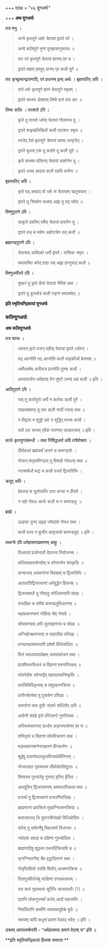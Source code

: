 +++
title = "०६ युगधर्माः"

+++
**अथ युगधर्माः**

तत्र मनुः ।

> अन्ये कृतयुगे धर्माः त्रेतायां द्वापरे परे ।

> अन्ये कलियुगे नॄणां युगह्रासानुरूपतः ॥

> तपः परं कृतयुगे त्रेतायां ज्ञानम् एव च ।

> द्वापरे यज्ञम् एवाहुर् दानम् एव कलौ युगे ॥

तपः कृच्छ्रचान्द्रायणादि, परं प्रधानम् इत्य् अर्थः । बृहस्पतिर् अपि ।

> तपो धर्मः कृतयुगे ज्ञानं त्रेतायुगे स्मृतम् ।

> द्वापरे चाध्वरः प्रोक्तस् तिष्ये दानं दया दमः ॥

तिष्यः कलिः । पराशरो ऽपि ।

> कृते तु मानवो धर्मस् त्रेतायां गौतमस्य तु ।

> द्वापरे शङ्खलिखितौ कलौ पाराशरः स्मृतः ॥

> त्यजेद् देशं कृतयुगे त्रेतायां ग्रामम् उत्सृजेत् ।

> द्वापरे कुलम् एकं तु कर्तारं तु कलौ युते ॥

> कृते संभाष्य पतितस् त्रेतायां स्पर्शनेन तु ।

> द्वापरे धनम् आदाय कलौ पतति कर्मणा ॥

बृहस्पतिर् अपि ।

> कृते यद् अब्दाद् यो धर्मः स त्रेतायाम् ऋतुत्रयात् ।

> द्वापरे तु त्रिपक्षेण कलाव् अह्ना तु तद् भवेत् ॥

विष्णुपुराणे ऽपि ।

> यत्कृते दशभिर् वर्षैस् त्रेतायां हायनेन तु ।

> द्वापरे तच् च मसेन अहोरात्रेण तत् कलौ ॥

ब्रह्माण्डपुराणे ऽपि ।

> त्रेतायाम् आब्दिको धर्मो द्वापरे। मासिकः स्मृतः ।

> यथाशक्ति चरेत् प्राज्ञः तम् अह्ना प्राप्नुयात् कलौ ॥

विष्णुधर्मोत्तरे ऽपि ।

> पुष्करं तु कृते सेव्यं त्रेयायां नैमिशं तथा ।

> द्वापरे तु कुरुक्षेत्रं कलौ गङ्गां समाश्रयेत् ॥ 

**इति स्मृतिचन्द्रिकायां युगधर्माः**

###  कलियुगधर्माः
**अथ कलियुगधर्माः**

तत्र व्यासः ।

> ध्यायन् कृते यजन् यज्ञैस् त्रेतायां द्वापरे ऽर्चयन् ।

> यद् आप्नोति तद् आप्नोति कलौ सङ्कीर्त्य केशवम् ॥

> धर्मोत्कर्षम् अतीवात्र प्राप्नोति पुरुषः कलौ ।

> अल्पायासेन धर्मज्ञास् तेन तुष्टो ऽस्म्य् अहं कलौ ॥ इति ।

आदिपुराणे ऽपि ।

> यस् तु कार्तयुगो धर्मो न कर्तव्यः कलौ युगे ।

> पपप्रसक्तास् तु यतः कलौ नार्यो नरास् तथा ॥

> न विद्वत्ता न शुद्धो ऽर्थः न शुद्धिर् मनसः कलौ ।

> यतो ऽतः सत्यम् एवैकं नराणाम् उपकारकम् ॥ इति ।

कार्तः कृतयुगसंबन्धी । तथा निषिद्धधर्मा अपि तत्रैवोक्ताः ।

> दीर्घकालं ब्रह्मचर्यं धारणं च कमण्डलोः ।

> गोत्रान् मातृसपिण्डात् तु विवाहो गोवधस् तथा ॥

> नराश्वमेधौ मद्यं च कलौ वर्ज्या द्विजातिभिः । 

क्रतुर् अपि ।

> देवराच् च सुतोत्पत्तिः दत्ता कन्या न दीयते ।

> न यज्ञे गोवधः कार्यः कलौ च न कमण्डलुः ॥

ब्राह्मे ।

> ऊढायाः पुनर् उद्वाहं ज्येष्ठांशं गोवधं तथा ।

> कलौ पञ्च न कुर्वीत भ्रातृजायां कमण्डलुम् ॥ इति ।

तथान्ये ऽपि धर्मज्ञसमयप्रमाणम् आहुः ।

> विधवायां प्रजोत्पत्तौ देवरस्य नियोजनम् ।

> बालिकाक्षतयोन्योश् च वरेणान्येन संस्कृतिः ॥

> कन्यानाम् असवर्णानां विवाहश् च द्विजातिभिः ।

> आततायिद्विजाग्र्याणां धर्मयुद्धेन हिंसनम् ॥

> द्विजस्याब्धौ तु नौयातुः शोधितस्यापि संग्रहः ।

> सत्रदीक्षा च सर्वेषां कमण्डलुविधारणम् ॥

> महाप्रथानगमनं गोहिंसा चैव् गोसवे ।

> सौत्रामण्याम् अपि सुराग्रहणस्य च संग्रहः ॥

> अग्निहोत्रहवण्याश् च सहालीढा परिग्रहः ।

> वानप्रस्थाश्रमस्यापि प्रवेशो विधिचोदितः ॥

> वित्तं स्वाध्यायसपेक्षम् अघसंकोचनं तथा ।

> प्रायश्चित्तविधानं च विप्राणां मरणान्तिकम् ॥

> संसर्गदोषः स्तेनाद्यैर् महापातकनिष्कृतिः ।

> वरातिथिपितृभ्यश् च पशूपहरणक्रिया ॥

> दत्तौरसेतरेषां तु पुत्रत्वेन परिग्रहः ।

> सवर्णानां तथा दुष्टैः संसर्गः शोधितैर् अपि ॥

> अयोनौ संग्रहे वृत्ते परित्यागो गुरुस्त्रियाः ।

> अस्थिसंचयनाद् ऊर्ध्वम् अङ्गस्पर्सनम् एव च ॥

> शमितृत्वं च विप्राणां सोमविक्रयणं तथा ।

> षड्भक्तानशनेनान्नहरणं हीनकर्मणः ॥

> शूद्रेषु दासगोपालकुलमित्रार्थसीरिणाम् ।

> भोज्यान्नता गृहस्थस्य तीर्थसेवातिदूरतः ॥

> शिष्यस्य गुरुदारेषु गुरुवद् वृत्तिर् ईरिता ।

> आपद्वृत्तिर् द्विजाग्र्याणाम् अश्वस्तनिकता तथा ॥

> प्रजार्थं तु द्विजाग्र्याणां प्रजारणिपरिग्रहः ।

> ब्राह्मणानां प्रवासित्वं मुखाग्निधमनक्रिया ॥

> बलात्काराद् धि दुष्टस्त्रीसंग्रहो विधिचोदितः ।

> यतेस् तु सर्ववर्णेषु भिक्षाचर्या विधानतः ॥

> नवोदके दशाहं च दक्षिणा गुरुचोदिता ।

> ब्राह्मणादिषु शूद्रस्य पचनदिक्रियापि च ॥

> भृग्वग्निपतनैश् चैव वृद्धादिमरणं तथा ।

> गोतृप्तिशिष्टे पयसि शिष्टैर् आचमनक्रिया ॥

> पितापुत्रविरोधेषु साक्षिणां दण्डकल्पनम् ।

> यत्र सायं गृहस्थत्वं सूरिभिः सत्यतत्परैः (?) ॥

> एतानि लोकगुप्त्यर्थं कलेर् आदौ महात्मभिः ।

> निवर्तितानि कर्माणि व्यवस्थापूर्वकं बुधैः ॥

> समयश् चापि सधूनां प्रमाणं वेदवद् भवेत् ॥ इति ।

उक्तम् आपस्तम्बेनापि -  "धर्मज्ञसमयः प्रमाणं वेदाश् च" इति ॥

**इति स्मृतिचन्द्रिकायां प्रिभाषा समाप्ता **
